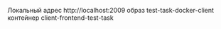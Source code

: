 Локальный адрес http://localhost:2009
образ test-task-docker-client
контейнер client-frontend-test-task